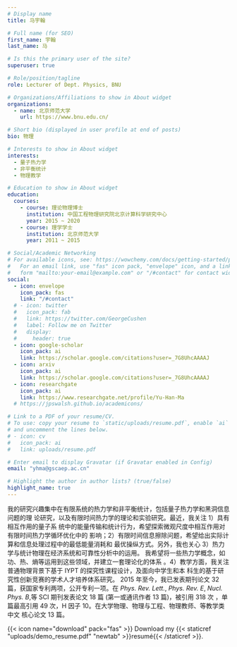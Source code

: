 ```yaml
---
# Display name
title: 马宇翰

# Full name (for SEO)
first_name: 宇翰
last_name: 马

# Is this the primary user of the site?
superuser: true

# Role/position/tagline
role: Lecturer of Dept. Physics, BNU

# Organizations/Affiliations to show in About widget
organizations:
  - name: 北京师范大学
    url: https://www.bnu.edu.cn/

# Short bio (displayed in user profile at end of posts)
bio: 物理

# Interests to show in About widget
interests:
  - 量子热力学
  - 非平衡统计
  - 物理教学

# Education to show in About widget
education:
  courses:
    - course: 理论物理博士
      institution: 中国工程物理研究院北京计算科学研究中心
      year: 2015 ~ 2020
    - course: 理学学士
      institution: 北京师范大学
      year: 2011 ~ 2015

# Social/Academic Networking
# For available icons, see: https://wowchemy.com/docs/getting-started/page-builder/#icons
#   For an email link, use "fas" icon pack, "envelope" icon, and a link in the
#   form "mailto:your-email@example.com" or "/#contact" for contact widget.
social:
  - icon: envelope
    icon_pack: fas
    link: "/#contact"
  # - icon: twitter
  #   icon_pack: fab
  #   link: https://twitter.com/GeorgeCushen
  #   label: Follow me on Twitter
  #   display:
  #     header: true
  - icon: google-scholar
    icon_pack: ai
    link: https://scholar.google.com/citations?user=_7G8UhcAAAAJ
  - icon: arxiv
    icon_pack: ai
    link: https://scholar.google.com/citations?user=_7G8UhcAAAAJ
  - icon: researchgate
    icon_pack: ai
    link: https://www.researchgate.net/profile/Yu-Han-Ma
  # https://jpswalsh.github.io/academicons/

# Link to a PDF of your resume/CV.
# To use: copy your resume to `static/uploads/resume.pdf`, enable `ai` icons in `params.yaml`,
# and uncomment the lines below.
# - icon: cv
#   icon_pack: ai
#   link: uploads/resume.pdf

# Enter email to display Gravatar (if Gravatar enabled in Config)
email: "yhma@gscaep.ac.cn"

# Highlight the author in author lists? (true/false)
highlight_name: true
---
```


我的研究兴趣集中在有限系统的热力学和非平衡统计，包括量子热力学和黑洞信息问题的理
论研究，以及有限时间热力学的理论和实验研究。最近，我关注 1）具有相互作用的量子系
统中的能量传输和统计行为，希望探索微观尺度中相互作用对有限时间热力学循环优化中的
影响；2）有限时间信息擦除问题，希望给出实际计算和信息处理过程中的最低能量消耗和
最优操纵方式。另外，我也关心 3）热力学与统计物理在经济系统和可靠性分析中的运用。
我希望将一些热力学概念，如功、热、熵等运用到这些领域，并建立一套理论化的体系
。4）教学方面，我关注普通物理背景下基于 IYPT 的探究性课程设计，及面向中学生和本
科生的基于研究性创新竞赛的学术人才培养体系研究。 2015 年至今，我已发表期刊论文
32 篇，获国家专利两项，公开专利一项。在 _Phys. Rev. Lett._, _Phys. Rev. E_,
_Nucl. Phys. B_,等 SCI 期刊发表论文 18 篇 (第一或通讯作者 13 篇)，被引用 318 次
，单篇最高引用 49 次，H 因子 10。在大学物理、物理与工程、物理教师、等教学类中文
核心论文 13 篇。

{{< icon name="download" pack="fas" >}} Download my
{{< staticref "uploads/demo_resume.pdf" "newtab" >}}resumé{{< /staticref >}}.
